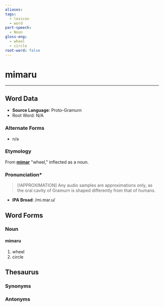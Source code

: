 ```yaml
---
aliases: 
tags:
  - lexicon
  - word
part-speech:
  - Noun
gloss-eng:
  - wheel
  - circle
root-word: false
---
```

# mimaru
---
## Word Data
- **Source Language**: Proto-Gramurn
- Root Word: N/A
### Alternate Forms
- n/a
### Etymology
From [**mimar**](lexicon/m/mimar) "wheel," inflected as a noun.
### Pronunciation\*
> [!APPROXIMATION]
> Any audio samples are approximations only, as the oral cavity of Gramurn is shaped differently from that of humans.
- **IPA Broad**: /mi.mar.u/
## Word Forms

### Noun
#### mimaru
1. wheel
2. circle
## Thesaurus
### Synonyms

### Antonyms
